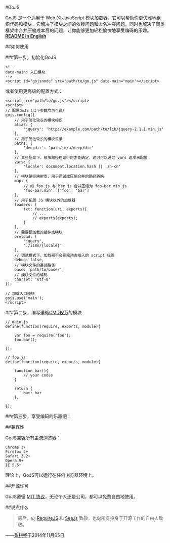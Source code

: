 #GoJS

GoJS 是一个适用于 Web 的 JavaScript 模块加载器，它可以帮助你更优雅地组织代码和模块。它解决了模块之间的依赖问题和命名冲突问题，同时也解决了同类框架中合并压缩成本高的问题，让你能够更加轻松愉快地享受编码的乐趣。[**README in English**](https://github.com/Lanfei/GoJS/blob/master/README_EN.md)

##如何使用

###第一步，初始化GoJS

```
<!--
data-main: 入口模块
-->
<script id="gojsnode" src="path/to/go.js" data-main="main"></script>
```

或者使用更高级的配置方式：

```
<script src="path/to/go.js"></script>
<script>
// 配置GoJS（以下参数均为可选）
gojs.config({
	// 用于简化较长的模块标识
	alias: {
		'jquery': 'http://example.com/path/to/lib/jquery-2.1.1.min.js'
	},
	// 用于简化较长的模块目录
	paths: {
		'deepdir': 'path/to/a/deep/dir'
	},
	// 某些场景下，模块路径在运行时才能确定，这时可以通过 vars 选项来配置
	vars: {
		'locale': document.location.hash || 'zh-cn'
	},
	// 模块路径映射表，用于调试或压缩合并的路径转换
	map: {
		// 如 foo.js 与 bar.js 合并压缩为 foo-bar.min.js
		'foo-bar.min': ['foo', 'bar']
	},
	// 用于拓展 JS 模块以外的加载器
	loaders: [
		txt: function(uri, exports){
			// ...
			// exports(exports);
		}
	],
	// 需要预加载的插件或模块
	preload: [
		'jquery',
		'./i18n/{locale}'
	],
	// 调试模式下，加载器不会删除动态插入的 script 标签
	debug: false,
	// 模块文件的基础路径
	base: 'path/to/base/',
	// 模块文件的编码
	charset: 'utf-8'
});

// 加载入口模块
gojs.use('main');
</script>
```

###第二步，编写遵循[CMD规范](https://github.com/seajs/seajs/issues/242)的模块

```
// main.js
define(function(require, exports, module){

	var foo = require('foo');
	foo.bar();

});

// foo.js
define(function(require, exports, module){
	
	function bar(){
		// your codes
	}

	return {
		bar: bar
	};

});
```

###第三步，享受编码的乐趣吧！

##兼容性

GoJS兼容所有主流浏览器：

```
Chrome 3+
Firefox 2+
Safari 3.2+
Opera 9+
IE 5.5+
```

理论上，GoJS可以运行在任何浏览器环境上。

##开源许可

GoJS遵循 [MIT 协议](https://github.com/Lanfei/GoJS/blob/master/LICENSE)，无论个人还是公司，都可以免费自由地使用。

##说点什么

> 最后，向 [RequireJS](http://requirejs.org) 和 [Sea.js](http://seajs.org) 致敬，也向所有投身于开源工作的自由人致敬。

——[张耕畅](http://www.clanfei.com/)于2014年11月05日
